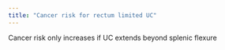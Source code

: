 ```yaml
---
title: "Cancer risk for rectum limited UC"
---
```

Cancer risk only increases if UC extends beyond splenic flexure

